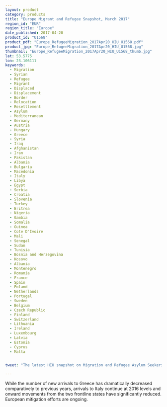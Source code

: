 ```yaml
---
layout: product
category: products
title: "Europe Migrant and Refugee Snapshot, March 2017"
region_id: "EUR"
region_title: "Europe"
date_published: 2017-04-20
product_id: "U1568"
product_pdf: "Europe_RefugeeMigration_2017Apr20_HIU_U1568.pdf"
product_jpg: "Europe_RefugeeMigration_2017Apr20_HIU_U1568.jpg"
thumbnail: "Europe_RefugeeMigration_2017Apr20_HIU_U1568_thumb.jpg"
lat: 53.5775
lon: 23.106111
keywords:
  - Migration
  - Syrian
  - Refugee
  - Migrant
  - Displaced
  - Displacement
  - Border
  - Relocation
  - Resettlement
  - Asylum
  - Mediterranean
  - Germany
  - Austria
  - Hungary
  - Greece
  - Syria
  - Iraq
  - Afghanistan
  - Iran
  - Pakistan
  - Albania
  - Bulgaria
  - Macedonia
  - Italy
  - Libya
  - Egypt
  - Serbia
  - Croatia
  - Slovenia
  - Turkey
  - Eritrea
  - Nigeria 
  - Gambia
  - Somalia
  - Guinea
  - Cote D'Ivoire
  - Mali 
  - Senegal
  - Sudan 
  - Tunisia
  - Bosnia and Herzegovina
  - Kosovo 
  - Albania
  - Montenegro
  - Romania
  - France
  - Spain
  - Poland
  - Netherlands
  - Portugal
  - Sweden
  - Belgium
  - Czech Republic
  - Finland
  - Switzerland
  - Lithuania
  - Ireland
  - Luxembourg
  - Latvia
  - Estonia
  - Cyprus
  - Malta


tweet: "The latest HIU snapshot on Migration and Refugee Asylum Seekers in Europe"

---
```

While the number of new arrivals to Greece has dramatically decreased comparatively to previous years, arrivals to Italy continue at 2016 levels and onward movements from the two frontline states have significantly reduced. European mitigation efforts are ongoing.
